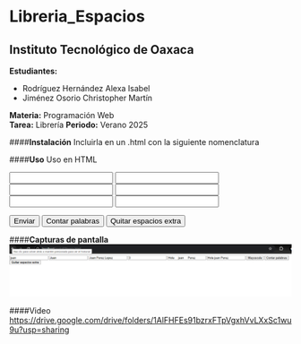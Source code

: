 # Libreria_Espacios

## Instituto Tecnológico de Oaxaca

**Estudiantes:**  
- Rodríguez Hernández Alexa Isabel  
- Jiménez Osorio Christopher Martín  

**Materia:** Programación Web  
**Tarea:** Librería 
**Periodo:** Verano 2025  

####**Instalación**
Incluirla en un .html con la siguiente nomenclatura 
<script src="libreria.js"></script>

####**Uso**
Uso en HTML
<!DOCTYPE html>
<html lang="es">

<head>
  <meta charset="UTF-8">
  <title>Prueba TextoUtils</title>
</head>

<body>
  <input type="text" id="nombre">
  <input type="text" id="resultadomayuscula">
  <input type="text" id="contar">
  <input type="text" id="resultadocontar">
  <input type="text" id="espacios">
  <input type="text" id="resultadoespacios">
  
  <button onclick="resultadomayuscula()">Enviar</button>
  <button onclick="resultadocontar()">Contar palabras</button>
  <button onclick="resultadoespacios()">Quitar espacios extra</button>

  <script src="libreria.js"></script>

  
  <script> 

    function convertirMayusculas(texto) {
      return texto.charAt(0).toUpperCase() + texto.slice(1)
    }
    
    function contarpalabrastexto(texto) {
      return texto.trim().split(/\s+/).length
    }
    
    function quitarEspacios(texto) {
      return texto.replace(/\s+/g, " ").trim()
    }
    
    
    </script>
  <script>
    function resultadomayuscula() {
      let nombre = document.getElementById("nombre").value;
      let mayus = convertirMayusculas(nombre);
      document.getElementById("resultadomayuscula").value = mayus;
    }

    function resultadocontar() {
      let contar = document.getElementById("contar").value;
      let contado = contarpalabrastexto(contar);
      document.getElementById("resultadocontar").value = contado;
    }

    function resultadoespacios() {
      let espacios = document.getElementById("espacios").value;
      let limpio = quitarEspacios(espacios);
      document.getElementById("resultadoespacios").value = limpio;
    }

  </script>
</body>

</html>

####**Capturas de pantalla**
![Funcionamiento](./libreria_imagenn.png)


####Video 
https://drive.google.com/drive/folders/1AlFHFEs91bzrxFTpVgxhVvLXxSc1wu9u?usp=sharing
